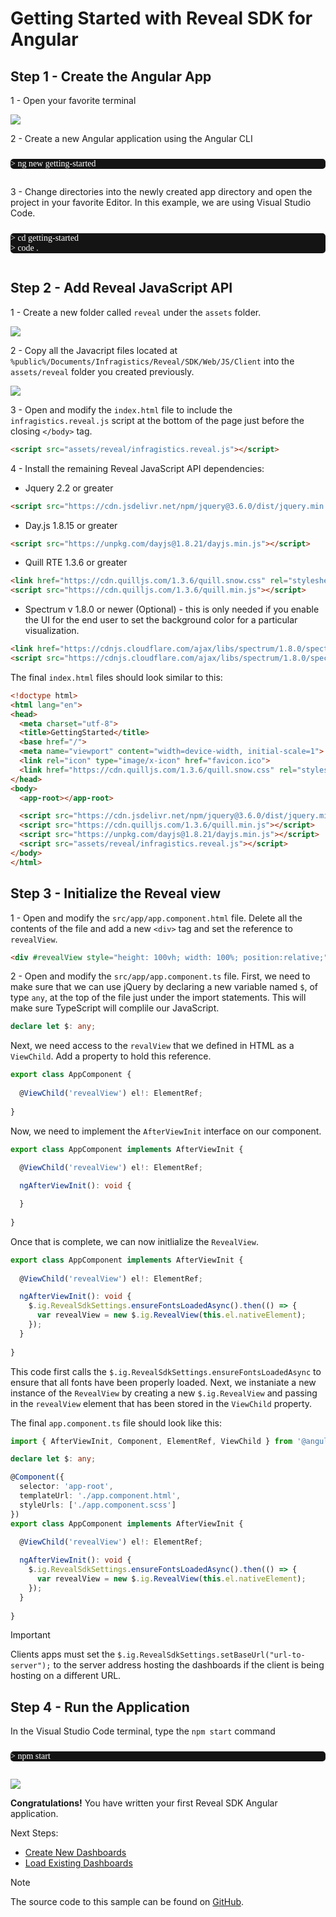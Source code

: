 # Getting Started with Reveal SDK for Angular

## Step 1 - Create the Angular App

1 - Open your favorite terminal

![](images/getting-started-angular-terminal.jpg)

2 - Create a new Angular application using the Angular CLI

<pre style="background:#141414;color:white;display:inline-block;padding:16x;margin-top:10px;font-family:'Consolas';border-radius:5px;width:100%">
> ng new getting-started
</pre>

3 - Change directories into the newly created app directory and open the project in your favorite Editor. In this example, we are using Visual Studio Code.

<pre style="background:#141414;color:white;display:inline-block;padding:16x;margin-top:10px;font-family:'Consolas';border-radius:5px;width:100%">
> cd getting-started
> code .
</pre>

## Step 2 - Add Reveal JavaScript API

1 - Create a new folder called `reveal` under the `assets` folder.

![](images/angular-create-reveal-folder.jpg)

2 - Copy all the Javacript files located at `%public%/Documents/Infragistics/Reveal/SDK/Web/JS/Client` into the `assets/reveal` folder you created previously.

![](images/angular-copy-reveal-files.jpg)

3 - Open and modify the `index.html` file to include the `infragistics.reveal.js` script at the bottom of the page just before the closing `</body>` tag.

```html
<script src="assets/reveal/infragistics.reveal.js"></script>
```

4 - Install the remaining Reveal JavaScript API dependencies:

- Jquery 2.2 or greater

```html
<script src="https://cdn.jsdelivr.net/npm/jquery@3.6.0/dist/jquery.min.js"></script>
```
- Day.js 1.8.15 or greater

```html
<script src="https://unpkg.com/dayjs@1.8.21/dayjs.min.js"></script>
```

- Quill RTE 1.3.6 or greater

```html
<link href="https://cdn.quilljs.com/1.3.6/quill.snow.css" rel="stylesheet" type="text/css">    
<script src="https://cdn.quilljs.com/1.3.6/quill.min.js"></script>
```

- Spectrum v 1.8.0 or newer (Optional) - this is only needed if you enable the UI for the end user to set the background color for a particular visualization.

``` html
<link href="https://cdnjs.cloudflare.com/ajax/libs/spectrum/1.8.0/spectrum.min.css" rel="stylesheet" type="text/css" >
<script src="https://cdnjs.cloudflare.com/ajax/libs/spectrum/1.8.0/spectrum.min.js"></script>
```

The final `index.html` files should look similar to this:

```html
<!doctype html>
<html lang="en">
<head>
  <meta charset="utf-8">
  <title>GettingStarted</title>
  <base href="/">
  <meta name="viewport" content="width=device-width, initial-scale=1">
  <link rel="icon" type="image/x-icon" href="favicon.ico">
  <link href="https://cdn.quilljs.com/1.3.6/quill.snow.css" rel="stylesheet" type="text/css">    
</head>
<body>
  <app-root></app-root>

  <script src="https://cdn.jsdelivr.net/npm/jquery@3.6.0/dist/jquery.min.js"></script>
  <script src="https://cdn.quilljs.com/1.3.6/quill.min.js"></script>
  <script src="https://unpkg.com/dayjs@1.8.21/dayjs.min.js"></script>
  <script src="assets/reveal/infragistics.reveal.js"></script>
</body>
</html>
```

## Step 3 - Initialize the Reveal view

1 - Open and modify the `src/app/app.component.html` file. Delete all the contents of the file and add a new `<div>` tag and set the reference to `revealView`.

```html
<div #revealView style="height: 100vh; width: 100%; position:relative;"></div>
```

2 - Open and modify the `src/app/app.component.ts` file.  First, we need to make sure that we can use jQuery by declaring a new variable named `$`, of type `any`, at the top of the file just under the import statements. This will make sure TypeScript will complile our JavaScript.

```ts
declare let $: any;
```

Next, we need access to the `revalView` that we defined in HTML as a `ViewChild`. Add a property to hold this reference.

```ts
export class AppComponent {
  
  @ViewChild('revealView') el!: ElementRef;
  
}
```

Now, we need to implement the `AfterViewInit` interface on our component.

```ts
export class AppComponent implements AfterViewInit {
  
  @ViewChild('revealView') el!: ElementRef;

  ngAfterViewInit(): void {

  }
  
}
```

Once that is complete, we can now initlialize the `RevealView`.

```ts
export class AppComponent implements AfterViewInit {
  
  @ViewChild('revealView') el!: ElementRef;

  ngAfterViewInit(): void {
    $.ig.RevealSdkSettings.ensureFontsLoadedAsync().then(() => {
      var revealView = new $.ig.RevealView(this.el.nativeElement);
    }); 
  }
  
}
```

This code first calls the `$.ig.RevealSdkSettings.ensureFontsLoadedAsync` to ensure that all fonts have been properly loaded. Next, we instaniate a new instance of the `RevealView` by creating a new `$.ig.RevealView` and passing in the `revealView` element that has been stored in the `ViewChild` property.

The final `app.component.ts` file should look like this:

```ts
import { AfterViewInit, Component, ElementRef, ViewChild } from '@angular/core';

declare let $: any;

@Component({
  selector: 'app-root',
  templateUrl: './app.component.html',
  styleUrls: ['./app.component.scss']
})
export class AppComponent implements AfterViewInit {
  
  @ViewChild('revealView') el!: ElementRef;

  ngAfterViewInit(): void {
    $.ig.RevealSdkSettings.ensureFontsLoadedAsync().then(() => {
      var revealView = new $.ig.RevealView(this.el.nativeElement);
    }); 
  }
  
}
```

> [!IMPORTANT]
> Clients apps must set the `$.ig.RevealSdkSettings.setBaseUrl("url-to-server");` to the server address hosting the dashboards if the client is being hosting on a different URL.

## Step 4 - Run the Application

In the Visual Studio Code terminal, type the `npm start` command

<pre style="background:#141414;color:white;display:inline-block;padding:16x;margin-top:10px;font-family:'Consolas';border-radius:5px;width:100%">
> npm start
</pre>

![](images/angular-app-running.jpg)

**Congratulations!** You have written your first Reveal SDK Angular application.

Next Steps:
- [Create New Dashboards](creating-dashboards.md)
- [Load Existing Dashboards](loading-dashboards.md)

> [!NOTE]
> The source code to this sample can be found on [GitHub](https://github.com/RevealBi/sdk-samples-angular/tree/main/01-GettingStarted).
